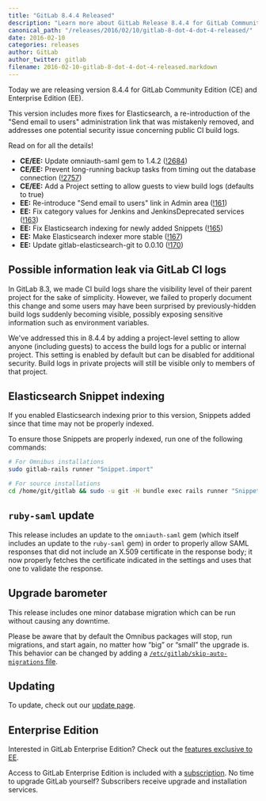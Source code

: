 ```yaml
---
title: "GitLab 8.4.4 Released"
description: "Learn more about GitLab Release 8.4.4 for GitLab Community Edition (CE) and Enterprise Edition (EE)"
canonical_path: "/releases/2016/02/10/gitlab-8-dot-4-dot-4-released/"
date: 2016-02-10
categories: releases
author: GitLab
author_twitter: gitlab
filename: 2016-02-10-gitlab-8-dot-4-dot-4-released.markdown
---
```


Today we are releasing version 8.4.4 for GitLab Community Edition (CE) and
Enterprise Edition (EE).

This version includes more fixes for Elasticsearch, a re-introduction of the
"Send email to users" administration link that was mistakenly removed, and
addresses one potential security issue concerning public CI build logs.

Read on for all the details!

<!-- more -->

- **CE/EE:** Update omniauth-saml gem to 1.4.2 ([!2684])
- **CE/EE:** Prevent long-running backup tasks from timing out the database
  connection ([!2757])
- **CE/EE:** Add a Project setting to allow guests to view build logs (defaults
  to true)
- **EE:** Re-introduce "Send email to users" link in Admin area ([!161])
- **EE:** Fix category values for Jenkins and JenkinsDeprecated services ([!163])
- **EE:** Fix Elasticsearch indexing for newly added Snippets ([!165])
- **EE:** Make Elasticsearch indexer more stable ([!167])
- **EE:** Update gitlab-elasticsearch-git to 0.0.10 ([!170])

[!161]: https://gitlab.com/gitlab-org/gitlab-ee/merge_requests/161
[!163]: https://gitlab.com/gitlab-org/gitlab-ee/merge_requests/163
[!165]: https://gitlab.com/gitlab-org/gitlab-ee/merge_requests/165
[!167]: https://gitlab.com/gitlab-org/gitlab-ee/merge_requests/167
[!170]: https://gitlab.com/gitlab-org/gitlab-ee/merge_requests/170
[!2684]: https://gitlab.com/gitlab-org/gitlab-ce/merge_requests/2684
[!2757]: https://gitlab.com/gitlab-org/gitlab-ce/merge_requests/2757
[!2761]: https://gitlab.com/gitlab-org/gitlab-ce/merge_requests/2761

## Possible information leak via GitLab CI logs

In GitLab 8.3, we made CI build logs share the visibility level of their parent
project for the sake of simplicity. However, we failed to properly document this
change and some users may have been surprised by previously-hidden build logs
suddenly becoming visible, possibly exposing sensitive information such as
environment variables.

We've addressed this in 8.4.4 by adding a project-level setting to allow anyone
(including guests) to access the build logs for a public or internal project.
This setting is enabled by default but can be disabled for additional security.
Build logs in private projects will still be visible only to members of that
project.

## Elasticsearch Snippet indexing

If you enabled Elasticsearch indexing prior to this version, Snippets added
since that time may not be properly indexed.

To ensure those Snippets are properly indexed, run one of the following commands:

```sh
# For Omnibus installations
sudo gitlab-rails runner "Snippet.import"

# For source installations
cd /home/git/gitlab && sudo -u git -H bundle exec rails runner "Snippet.import"
```

## `ruby-saml` update

This release includes an update to the `omniauth-saml` gem (which itself
includes an update to the `ruby-saml` gem) in order to properly allow SAML
responses that did not include an X.509 certificate in the response body; it now
properly fetches the certificate indicated in the settings and uses that one to
validate the response.

## Upgrade barometer

This release includes one minor database migration which can be run without
causing any downtime.

Please be aware that by default the Omnibus packages will stop, run migrations,
and start again, no matter how “big” or “small” the upgrade is. This behavior
can be changed by adding a [`/etc/gitlab/skip-auto-migrations`
file](http://doc.gitlab.com/omnibus/update/README.html).

## Updating

To update, check out our [update page](/update/).

## Enterprise Edition

Interested in GitLab Enterprise Edition? Check out the [features exclusive to
EE](/features/#enterprise).

Access to GitLab Enterprise Edition is included with a [subscription](/pricing/).
No time to upgrade GitLab yourself? Subscribers receive upgrade and installation
services.
